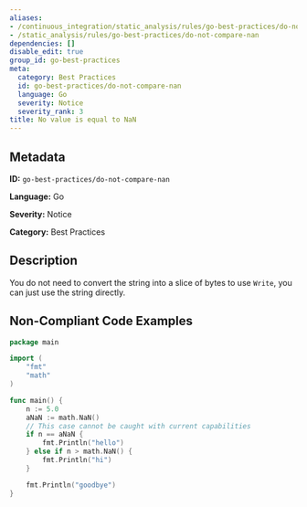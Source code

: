```yaml
---
aliases:
- /continuous_integration/static_analysis/rules/go-best-practices/do-not-compare-nan
- /static_analysis/rules/go-best-practices/do-not-compare-nan
dependencies: []
disable_edit: true
group_id: go-best-practices
meta:
  category: Best Practices
  id: go-best-practices/do-not-compare-nan
  language: Go
  severity: Notice
  severity_rank: 3
title: No value is equal to NaN
---
```

<!--  SOURCED FROM https://github.com/DataDog/datadog-static-analyzer-rule-docs -->


## Metadata
**ID:** `go-best-practices/do-not-compare-nan`

**Language:** Go

**Severity:** Notice

**Category:** Best Practices

## Description
You do not need to convert the string into a slice of bytes to use `Write`, you can just use the string directly.

## Non-Compliant Code Examples
```go
package main

import (
	"fmt"
	"math"
)

func main() {
	n := 5.0
	aNaN := math.NaN()
	// This case cannot be caught with current capabilities
	if n == aNaN {
		fmt.Println("hello")
	} else if n > math.NaN() {
		fmt.Println("hi")
	}

	fmt.Println("goodbye")
}

```
